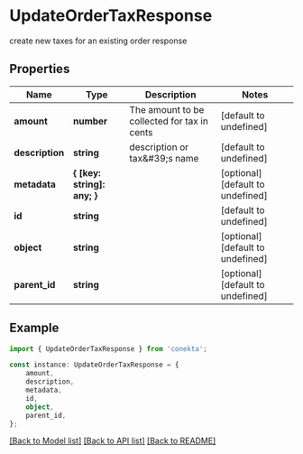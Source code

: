 # UpdateOrderTaxResponse

create new taxes for an existing order response

## Properties

Name | Type | Description | Notes
------------ | ------------- | ------------- | -------------
**amount** | **number** | The amount to be collected for tax in cents | [default to undefined]
**description** | **string** | description or tax\&#39;s name | [default to undefined]
**metadata** | **{ [key: string]: any; }** |  | [optional] [default to undefined]
**id** | **string** |  | [default to undefined]
**object** | **string** |  | [optional] [default to undefined]
**parent_id** | **string** |  | [optional] [default to undefined]

## Example

```typescript
import { UpdateOrderTaxResponse } from 'conekta';

const instance: UpdateOrderTaxResponse = {
    amount,
    description,
    metadata,
    id,
    object,
    parent_id,
};
```

[[Back to Model list]](../README.md#documentation-for-models) [[Back to API list]](../README.md#documentation-for-api-endpoints) [[Back to README]](../README.md)
